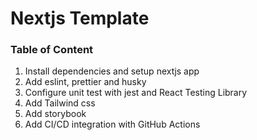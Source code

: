 # Nextjs Template

### Table of Content

1. Install dependencies and setup nextjs app
2. Add eslint, prettier and husky
3. Configure unit test with jest and React Testing Library
4. Add Tailwind css
5. Add storybook
6. Add CI/CD integration with GitHub Actions
